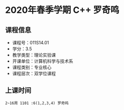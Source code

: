 # 2020年春季学期 C++ 罗奇鸣






## 课程信息

- 课程号：011S14.01
- 学分：3.5
- 教学类型：理论实验课
- 开课单位：计算机科学与技术系
- 课程类别：专业核心
- 课程层次：双学位课程

## 上课时间

```
2~16周 1101 :6(1,2,3,4) 罗奇鸣
```

